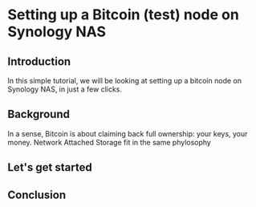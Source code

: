 #  Setting up a Bitcoin (test) node on Synology NAS

## Introduction

In this simple tutorial, we will be looking at setting up a bitcoin node on Synology NAS, in just a few clicks.

## Background

In a sense, Bitcoin is about claiming back full ownership: your keys, your money. Network Attached Storage fit in the same phylosophy

## Let's get started

## Conclusion
